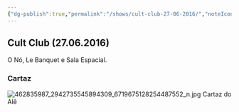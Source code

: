 ```yaml
---
{"dg-publish":true,"permalink":"/shows/cult-club-27-06-2016/","noteIcon":"✦"}
---
```


## Cult Club (27.06.2016)
O Nó, Le Banquet e Sala Espacial.

### Cartaz
![462835987_2942735545894309_6719675128254487552_n.jpg](/img/user/img/462835987_2942735545894309_6719675128254487552_n.jpg)
Cartaz do Alê

